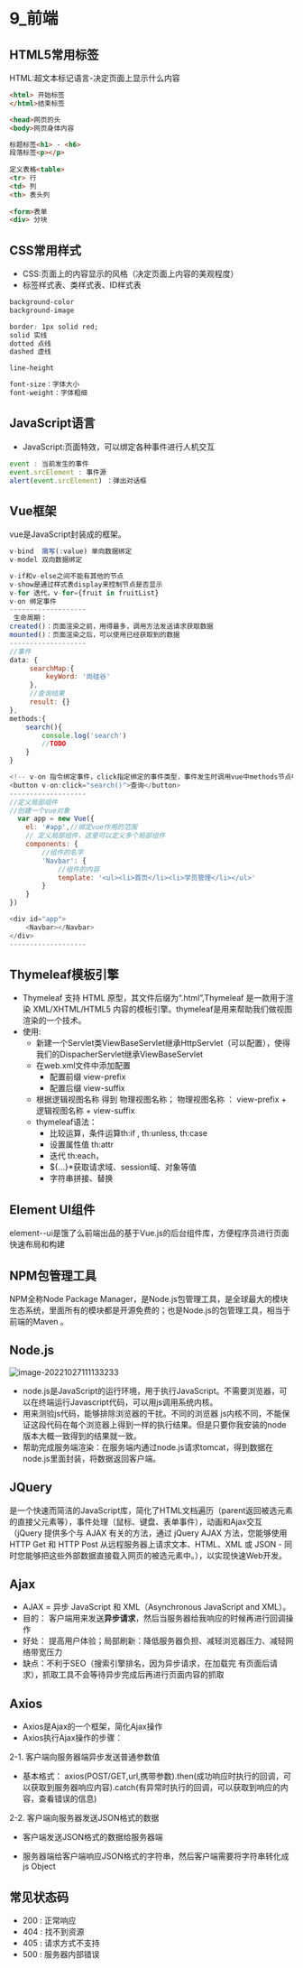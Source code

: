 # 9_前端

## HTML5常用标签

HTML:超文本标记语言-决定页面上显示什么内容

```html
<html> 开始标签
</html>结束标签

<head>网页的头
<body>网页身体内容

标题标签<h1> - <h6>
段落标签<p></p>
  
定义表格<table> 
<tr> 行
<td> 列
<th> 表头列
  
<form>表单
<div> 分块
```

## CSS常用样式

- CSS:页面上的内容显示的风格（决定页面上内容的美观程度）
- 标签样式表、类样式表、ID样式表

```css
background-color
background-image

border: 1px solid red;
solid 实线
dotted 点线
dashed 虚线

line-height

font-size：字体大小
font-weight：字体粗细
```

## JavaScript语言

- JavaScript:页面特效，可以绑定各种事件进行人机交互

```js
event : 当前发生的事件
event.srcElement : 事件源
alert(event.srcElement) ：弹出对话框
```

## Vue框架

vue是JavaScript封装成的框架。

```js
v-bind  简写(:value) 单向数据绑定
v-model 双向数据绑定

v-if和v-else之间不能有其他的节点
v-show是通过样式表display来控制节点是否显示
v-for 迭代，v-for={fruit in fruitList}
v-on 绑定事件
-------------------
 生命周期：
created()：页面渲染之前，用得最多，调用方法发送请求获取数据  
mounted()：页面渲染之后，可以使用已经获取到的数据
-------------------
//事件
data: {
     searchMap:{
         keyWord: '尚硅谷'
     },
     //查询结果
     result: {}
},
methods:{
    search(){
        console.log('search')
        //TODO
    }
}

<!-- v-on 指令绑定事件，click指定绑定的事件类型，事件发生时调用vue中methods节点中定义的方法 -->
<button v-on:click="search()">查询</button>
-------------------
//定义局部组件
//创建一个vue对象 
  var app = new Vue({
    el: '#app',//绑定vue作用的范围 
    // 定义局部组件，这里可以定义多个局部组件
    components: {
        //组件的名字
        'Navbar': {
            //组件的内容
            template: '<ul><li>首页</li><li>学员管理</li></ul>'
        }
    }
})

<div id="app">
    <Navbar></Navbar>
</div>
-------------------
```

## Thymeleaf模板引擎

- Thymeleaf 支持 HTML 原型，其文件后缀为“.html”,Thymeleaf 是一款用于渲染 XML/XHTML/HTML5 内容的模板引擎。thymeleaf是用来帮助我们做视图渲染的一个技术。
- 使用:
    - 新建一个Servlet类ViewBaseServlet继承HttpServlet（可以配置），使得我们的DispacherServlet继承ViewBaseServlet
    - 在web.xml文件中添加配置
        - 配置前缀 view-prefix
        - 配置后缀 view-suffix
    - 根据逻辑视图名称 得到 物理视图名称； 物理视图名称 ： view-prefix + 逻辑视图名称 + view-suffix
    - thymeleaf语法：
        - 比较运算，条件运算th:if , th:unless, th:case
        - 设置属性值 th:attr
        - 迭代 th:each，
        - ${...}*获取请求域、session域、对象等值
        - 字符串拼接、替换

## Element Ul组件

element--ui是饿了么前端出品的基于Vue.js的后台组件库，方便程序员进行页面快速布局和构建

## NPM包管理工具

NPM全称Node Package Manager，是Node.js包管理工具，是全球最大的模块生态系统，里面所有的模块都是开源免费的；也是Node.js的包管理工具，相当于前端的Maven 。

## Node.js

![image-20221027111133233](Pic/image-20221027111133233.png)

- node.js是JavaScript的运行环境，用于执行JavaScript。不需要浏览器，可以在终端运行Javascript代码，可以用js调用系统内核。
- 用来测验js代码，能够排除浏览器的干扰。不同的浏览器 js内核不同，不能保证这段代码在每个浏览器上得到一样的执行结果。但是只要你我安装的node版本大概一致得到的结果就一致。
- 帮助完成服务端渲染：在服务端内通过node.js请求tomcat，得到数据在node.js里面封装，将数据返回客户端。

## JQuery

是一个快速而简洁的JavaScript库，简化了HTML文档遍历（parent返回被选元素的直接父元素等），事件处理（鼠标、键盘、表单事件），动画和Ajax交互（jQuery 提供多个与 AJAX 有关的方法，通过 jQuery AJAX
方法，您能够使用 HTTP Get 和 HTTP Post 从远程服务器上请求文本、HTML、XML 或 JSON - 同时您能够把这些外部数据直接载入网页的被选元素中。），以实现快速Web开发。

## Ajax

- AJAX = 异步 JavaScript 和 XML（Asynchronous JavaScript and XML）。
- 目的： 客户端用来发送**异步请求**，然后当服务器给我响应的时候再进行回调操作
- 好处： 提高用户体验；局部刷新：降低服务器负担、减轻浏览器压力、减轻网络带宽压力
- 缺点：不利于SEO（搜索引擎排名，因为异步请求，在加载完 有页面后请求），抓取工具不会等待异步完成后再进行页面内容的抓取

## Axios

- Axios是Ajax的一个框架，简化Ajax操作
- Axios执行Ajax操作的步骤：

2-1. 客户端向服务器端异步发送普通参数值

- 基本格式： axios(POST/GET,url,携带参数).then(成功响应时执行的回调，可以获取到服务器响应内容).catch(有异常时执行的回调，可以获取到响应的内容，查看错误的信息)

2-2. 客户端向服务器发送JSON格式的数据

- 客户端发送JSON格式的数据给服务器端

- 服务器端给客户端响应JSON格式的字符串，然后客户端需要将字符串转化成js Object

## 常见状态码

- 200 : 正常响应
- 404 : 找不到资源
- 405 : 请求方式不支持
- 500 : 服务器内部错误